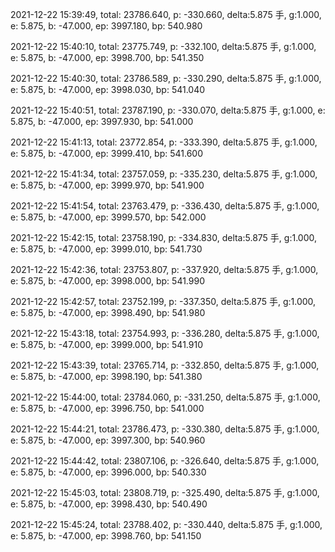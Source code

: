 2021-12-22 15:39:49, total: 23786.640, p: -330.660, delta:5.875 手, g:1.000, e: 5.875, b: -47.000, ep: 3997.180, bp: 540.980

2021-12-22 15:40:10, total: 23775.749, p: -332.100, delta:5.875 手, g:1.000, e: 5.875, b: -47.000, ep: 3998.700, bp: 541.350

2021-12-22 15:40:30, total: 23786.589, p: -330.290, delta:5.875 手, g:1.000, e: 5.875, b: -47.000, ep: 3998.030, bp: 541.040

2021-12-22 15:40:51, total: 23787.190, p: -330.070, delta:5.875 手, g:1.000, e: 5.875, b: -47.000, ep: 3997.930, bp: 541.000

2021-12-22 15:41:13, total: 23772.854, p: -333.390, delta:5.875 手, g:1.000, e: 5.875, b: -47.000, ep: 3999.410, bp: 541.600

2021-12-22 15:41:34, total: 23757.059, p: -335.230, delta:5.875 手, g:1.000, e: 5.875, b: -47.000, ep: 3999.970, bp: 541.900

2021-12-22 15:41:54, total: 23763.479, p: -336.430, delta:5.875 手, g:1.000, e: 5.875, b: -47.000, ep: 3999.570, bp: 542.000

2021-12-22 15:42:15, total: 23758.190, p: -334.830, delta:5.875 手, g:1.000, e: 5.875, b: -47.000, ep: 3999.010, bp: 541.730

2021-12-22 15:42:36, total: 23753.807, p: -337.920, delta:5.875 手, g:1.000, e: 5.875, b: -47.000, ep: 3998.000, bp: 541.990

2021-12-22 15:42:57, total: 23752.199, p: -337.350, delta:5.875 手, g:1.000, e: 5.875, b: -47.000, ep: 3998.490, bp: 541.980

2021-12-22 15:43:18, total: 23754.993, p: -336.280, delta:5.875 手, g:1.000, e: 5.875, b: -47.000, ep: 3999.000, bp: 541.910

2021-12-22 15:43:39, total: 23765.714, p: -332.850, delta:5.875 手, g:1.000, e: 5.875, b: -47.000, ep: 3998.190, bp: 541.380

2021-12-22 15:44:00, total: 23784.060, p: -331.250, delta:5.875 手, g:1.000, e: 5.875, b: -47.000, ep: 3996.750, bp: 541.000

2021-12-22 15:44:21, total: 23786.473, p: -330.380, delta:5.875 手, g:1.000, e: 5.875, b: -47.000, ep: 3997.300, bp: 540.960

2021-12-22 15:44:42, total: 23807.106, p: -326.640, delta:5.875 手, g:1.000, e: 5.875, b: -47.000, ep: 3996.000, bp: 540.330

2021-12-22 15:45:03, total: 23808.719, p: -325.490, delta:5.875 手, g:1.000, e: 5.875, b: -47.000, ep: 3998.430, bp: 540.490

2021-12-22 15:45:24, total: 23788.402, p: -330.440, delta:5.875 手, g:1.000, e: 5.875, b: -47.000, ep: 3998.760, bp: 541.150